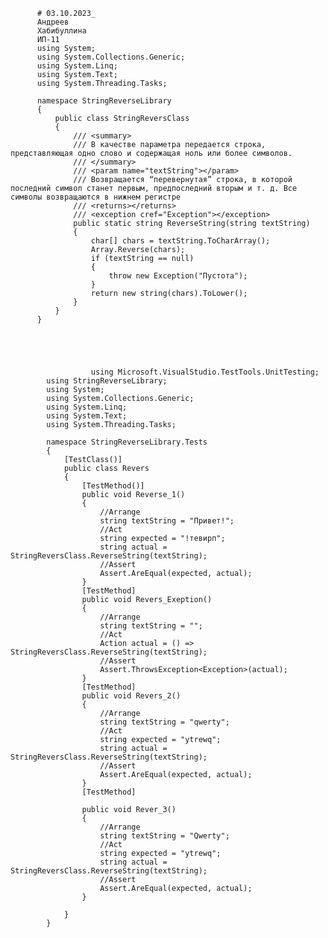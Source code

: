           # 03.10.2023_
          Андреев
          Хабибуллина
          ИП-11
          using System;
          using System.Collections.Generic;
          using System.Linq;
          using System.Text;
          using System.Threading.Tasks;
          
          namespace StringReverseLibrary
          {
              public class StringReversClass
              {
                  /// <summary>
                  /// В качестве параметра передается строка, представляющая одно слово и содержащая ноль или более символов.
                  /// </summary>
                  /// <param name="textString"></param>
                  /// Возвращается “перевернутая” строка, в которой последний символ станет первым, предпоследний вторым и т. д. Все символы возвращаются в нижнем регистре
                  /// <returns></returns>
                  /// <exception cref="Exception"></exception>
                  public static string ReverseString(string textString)
                  {
                      char[] chars = textString.ToCharArray();
                      Array.Reverse(chars);
                      if (textString == null)
                      {
                          throw new Exception("Пустота");
                      }
                      return new string(chars).ToLower();
                  }
              }
          }




            
                      using Microsoft.VisualStudio.TestTools.UnitTesting;
            using StringReverseLibrary;
            using System;
            using System.Collections.Generic;
            using System.Linq;
            using System.Text;
            using System.Threading.Tasks;
            
            namespace StringReverseLibrary.Tests
            {
                [TestClass()]
                public class Revers
                {
                    [TestMethod()]
                    public void Reverse_1()
                    {
                        //Arrange
                        string textString = "Привет!";
                        //Act
                        string expected = "!тевирп";
                        string actual = StringReversClass.ReverseString(textString);
                        //Assert
                        Assert.AreEqual(expected, actual);
                    }
                    [TestMethod]
                    public void Revers_Exeption()
                    {
                        //Arrange
                        string textString = "";
                        //Act
                        Action actual = () => StringReversClass.ReverseString(textString);
                        //Assert
                        Assert.ThrowsException<Exception>(actual);
                    }
                    [TestMethod]
                    public void Revers_2()
                    {
                        //Arrange
                        string textString = "qwerty";
                        //Act
                        string expected = "ytrewq";
                        string actual = StringReversClass.ReverseString(textString);
                        //Assert
                        Assert.AreEqual(expected, actual);
                    }
                    [TestMethod]
            
                    public void Rever_3()
                    {
                        //Arrange
                        string textString = "Qwerty";
                        //Act
                        string expected = "ytrewq";
                        string actual = StringReversClass.ReverseString(textString);
                        //Assert
                        Assert.AreEqual(expected, actual);
                    }
            
                }
            }





          
